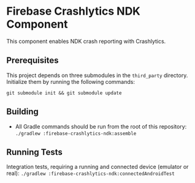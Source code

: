 # Firebase Crashlytics NDK Component

This component enables NDK crash reporting with Crashlytics.

## Prerequisites

This project depends on three submodules in the `third_party` directory. Initialize them by running
the following commands:

`git submodule init && git submodule update`

## Building

- All Gradle commands should be run from the root of this repository:
  `./gradlew :firebase-crashlytics-ndk:assemble`

## Running Tests

Integration tests, requiring a running and connected device (emulator or real):
`./gradlew :firebase-crashlytics-ndk:connectedAndroidTest`
